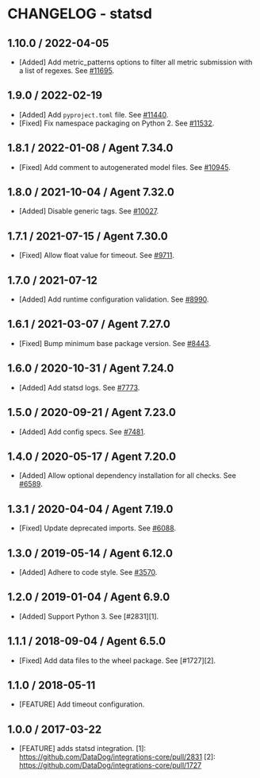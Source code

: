 # CHANGELOG - statsd

## 1.10.0 / 2022-04-05

* [Added] Add metric_patterns options to filter all metric submission with a list of regexes. See [#11695](https://github.com/DataDog/integrations-core/pull/11695).

## 1.9.0 / 2022-02-19

* [Added] Add `pyproject.toml` file. See [#11440](https://github.com/DataDog/integrations-core/pull/11440).
* [Fixed] Fix namespace packaging on Python 2. See [#11532](https://github.com/DataDog/integrations-core/pull/11532).

## 1.8.1 / 2022-01-08 / Agent 7.34.0

* [Fixed] Add comment to autogenerated model files. See [#10945](https://github.com/DataDog/integrations-core/pull/10945).

## 1.8.0 / 2021-10-04 / Agent 7.32.0

* [Added] Disable generic tags. See [#10027](https://github.com/DataDog/integrations-core/pull/10027).

## 1.7.1 / 2021-07-15 / Agent 7.30.0

* [Fixed] Allow float value for timeout. See [#9711](https://github.com/DataDog/integrations-core/pull/9711).

## 1.7.0 / 2021-07-12

* [Added] Add runtime configuration validation. See [#8990](https://github.com/DataDog/integrations-core/pull/8990).

## 1.6.1 / 2021-03-07 / Agent 7.27.0

* [Fixed] Bump minimum base package version. See [#8443](https://github.com/DataDog/integrations-core/pull/8443).

## 1.6.0 / 2020-10-31 / Agent 7.24.0

* [Added] Add statsd logs. See [#7773](https://github.com/DataDog/integrations-core/pull/7773).

## 1.5.0 / 2020-09-21 / Agent 7.23.0

* [Added] Add config specs. See [#7481](https://github.com/DataDog/integrations-core/pull/7481).

## 1.4.0 / 2020-05-17 / Agent 7.20.0

* [Added] Allow optional dependency installation for all checks. See [#6589](https://github.com/DataDog/integrations-core/pull/6589).

## 1.3.1 / 2020-04-04 / Agent 7.19.0

* [Fixed] Update deprecated imports. See [#6088](https://github.com/DataDog/integrations-core/pull/6088).

## 1.3.0 / 2019-05-14 / Agent 6.12.0

* [Added] Adhere to code style. See [#3570](https://github.com/DataDog/integrations-core/pull/3570).

## 1.2.0 / 2019-01-04 / Agent 6.9.0

* [Added] Support Python 3. See [#2831][1].

## 1.1.1 / 2018-09-04 / Agent 6.5.0

* [Fixed] Add data files to the wheel package. See [#1727][2].

## 1.1.0 / 2018-05-11

* [FEATURE] Add timeout configuration.

## 1.0.0 / 2017-03-22

* [FEATURE] adds statsd integration.
[1]: https://github.com/DataDog/integrations-core/pull/2831
[2]: https://github.com/DataDog/integrations-core/pull/1727
